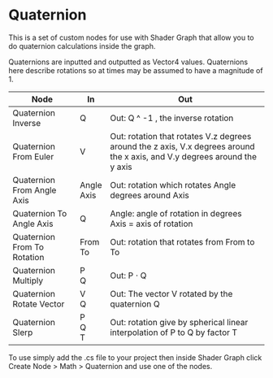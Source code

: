 # Quaternion

This is a set of custom nodes for use with Shader Graph that allow you to do quaternion calculations inside the graph.

Quaternions are inputted and outputted as Vector4 values. Quaternions here describe rotations so at times may be assumed to have a magnitude of 1.

| Node | In | Out |
|---|---|---|
| Quaternion Inverse | Q | Out: Q ^ -1 , the inverse rotation |
| Quaternion From Euler | V | Out: rotation that rotates V.z degrees around the z axis, V.x degrees around the x axis, and V.y degrees around the y axis |
| Quaternion From Angle Axis | Angle<br>Axis | Out: rotation which rotates Angle degrees around Axis |
| Quaternion To Angle Axis | Q | Angle: angle of rotation in degrees<br>Axis = axis of rotation |
| Quaternion From To Rotation | From<br>To |  Out: rotation that rotates from From to To |
| Quaternion Multiply | P<br>Q | Out: P ⋅ Q |
| Quaternion Rotate Vector | V<br>Q | Out: The vector V rotated by the quaternion Q |
| Quaternion Slerp | P<br>Q<br>T | Out: rotation give by spherical linear interpolation of P to Q by factor T |

To use simply add the .cs file to your project then inside Shader Graph click Create Node > Math > Quaternion and use one of the nodes.
